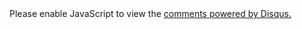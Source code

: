<div id="disqus_thread"></div>
<script type="text/javascript">
    {% if site.safe == false %}var disqus_developer = 1;{% endif %}
    var disqus_shortname = 'onyourmark'; // required: replace example with your forum shortname
    {% if page.wordpress_id %}var disqus_identifier = '{{page.wordpress_id}} {{site.production_url}}/?p={{page.wordpress_id}}';{% endif %}
    /* * * DON'T EDIT BELOW THIS LINE * * */
    (function() {
        var dsq = document.createElement('script'); dsq.type = 'text/javascript'; dsq.async = true;
        dsq.src = 'http://' + disqus_shortname + '.disqus.com/embed.js';
        (document.getElementsByTagName('head')[0] || document.getElementsByTagName('body')[0]).appendChild(dsq);
    })();
</script>
<noscript>Please enable JavaScript to view the <a href="http://disqus.com/?ref_noscript">comments powered by Disqus.</a></noscript>



